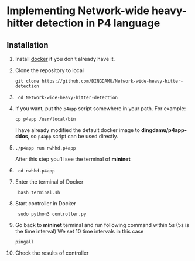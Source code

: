 # Implementing Network-wide heavy-hitter detection in P4 language 


Installation
------------

1. Install [docker](https://docs.docker.com/engine/installation/) if you don't
   already have it.

2. Clone the repository to local 

    ```
    git clone https://github.com/DINGDAMU/Network-wide-heavy-hitter-detection
    ```

3. ```
    cd Network-wide-heavy-hitter-detection
   ```

4. If you want, put the `p4app` script somewhere in your path. For example:

    ```
    cp p4app /usr/local/bin
    ```
    I have already modified the default docker image to **dingdamu/p4app-ddos**, so `p4app` script can be used directly.

5.  ```
    ./p4app run nwhhd.p4app 
    ```
    After this step you'll see the terminal of **mininet**
6. ```
    cd nwhhd.p4app 
   ```
7. Enter the terminal of Docker
   ```
    bash terminal.sh 
   ```
8. Start controller in Docker 
   ```
    sudo python3 controller.py
   ```
9. Go back to **mininet** terminal and run following command within 5s (5s is the time interval) 
   We set 10 time intervals in this case
    ```
    pingall
   ```
10. Check the results of controller


